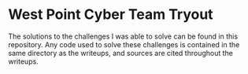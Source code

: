 # West Point Cyber Team Tryout
The solutions to the challenges I was able to solve can be found in this repository. Any code used to solve these challenges is contained in the same directory as the writeups, and sources are cited throughout the writeups.
